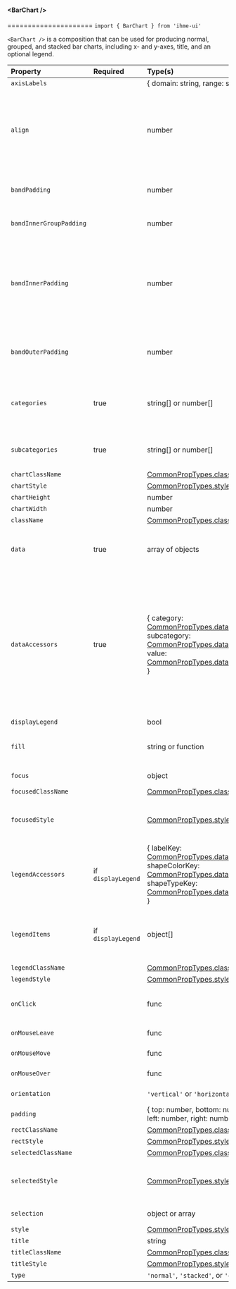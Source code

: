 #### \<BarChart />
=====================
`import { BarChart } from 'ihme-ui'`

`<BarChart />` is a composition that can be used for producing normal, grouped, and stacked bar charts, including x- and y-axes, title, and an optional legend.

Property | Required | Type(s) | Default | Description
:---    |:---      |:---     |:---      |:---
`axisLabels`| | { domain: string, range: string } | | label text for axes
`align` |  | number | | Alignment of each bar within its band. If there is any padding between bars, this property specifies how that space will be allocated. The value must be in the range [0, 1], where: <br/> - 0 represents left alignment <br/> - 0.5 represents center alignment <br/> - 1 represents right alignment <br/> See: https://github.com/d3/d3-scale/blob/master/README.md#band_align
`bandPadding` |  | number | | A convenience for setting the `bandInnerPadding` and `bandOuterPadding` to the same value. See: https://github.com/d3/d3-scale/blob/master/README.md#band_padding
`bandInnerGroupPadding` | | number | | Padding between the bars of each group, specified as a proportion of the band width (i.e. the space allocated for each group).
`bandInnerPadding` |  | number | | Padding between bars, specified as a proportion of the band width (i.e. the space allocated for each bar). The value must be in the range [0, 1], where: <br/> - 0 represents no padding between bars <br/> - 0.5 represents padding of the same width as the bars <br/> - 1 represents all padding, giving bars a width of 0 (probably not very useful) <br/> See: https://github.com/d3/d3-scale/blob/master/README.md#band_paddingInner
`bandOuterPadding` |  | number | | Padding before the first bar and after the last bar, specified as a proportion (or multiple) of the band width (i.e. the space allocated for each bar). See: https://github.com/d3/d3-scale/blob/master/README.md#band_paddingOuter
`categories` | true | string[] or number[] | | List of category names used in the bar chart. Categories are arrayed across the domain. For a normal bar chart, each category is represented by a single bar. For stacked bars, each category is represented by a single stack. For grouped bars, each category is represented by a single group.
`subcategories` | true | string[] or number[] | | List of subcategory names used in the bar chart. In a stacked bar chart, each stack contains a layer for each subcategory. In a grouped bar chart, each group contains a bar for each subcategory.
`chartClassName` | | [CommonPropTypes.className](../../../utils/props.js#L13) | | className applied to the chart element
`chartStyle` | | [CommonPropTypes.style](../../../utils/props.js#L13) | | inline styles applied to the chart element
`chartHeight` | | number | 400 | height of the chart in pixels
`chartWidth` | | number | 600 | width of the chart in pixels
`className` |  | [CommonPropTypes.className](../../../utils/props.js#L13) |  | className applied to outermost container element
`data` | true | array of objects |  | Array of datum objects. A datum object can be just about anything. The only restriction is that it must be possible to obtain the category and value (and, for grouped or stacked bar charts, the subcategory) of each datum using the `dataAccessors`.
`dataAccessors` | true | { category: [CommonPropTypes.dataAccessor](../../utils/props.js#L30), subcategory: [CommonPropTypes.dataAccessor](../../utils/props.js#L30), value: [CommonPropTypes.dataAccessor](../../utils/props.js#L30) } | | Accessors on datum objects: <br/> - category: used to determine the bar's category (to plot it on the chart domain). In a stacked bar chart, it represents the stack. In a grouped bar chart, it represents the group. <br/> - subcategory: for a grouped or stacked bar chart, used to determine the bar's subcategory (layer in a stack or member of group) <br/> - value: used to obtain the bar's data value (to plot it on the chart range) <br/> Each accessor can either be a string or function. If a string, it is assumed to be the name of a property on datum objects; full paths to nested properties are supported (e.g. `{ x: 'values.year', ... }`). If a function, it is passed the datum as its first and only argument.
`displayLegend` | | bool | `false` | display a legend?
`fill` |  | string or function | | either a string representing the fill color (in which case the same color is used for all bars) or a function taking the `datum` and returning a string representing the fill color
`focus` |  | object |  | the datum object corresponding to the `<Bar/>` currently focused
`focusedClassName` |  | [CommonPropTypes.className](../../../utils/props.js#L13) |  | className applied if `<Bar/>` has focus
`focusedStyle` |  | [CommonPropTypes.style](../../../utils/props.js#L18) |  | inline styles applied to focused `<Bar/>`. If an object, spread into inline styles. If a function, passed underlying datum corresponding to its `<Bar/>`, and return value is spread into inline styles. <br/> `signature: (datum) => obj`
`legendAccessors` | if `displayLegend` | { labelKey: [CommonPropTypes.dataAccessor](../../utils/props.js#L30), shapeColorKey: [CommonPropTypes.dataAccessor](../../utils/props.js#L30), shapeTypeKey: [CommonPropTypes.dataAccessor](../../utils/props.js#L30) } | | Accessors to `legendItems` objects: <br/> - labelKey: used to get the legend item label <br/> - shapeColorKey: used to get the shape color <br/> - shapeTypeKey: used to get the shape type <br/> Required if `displayLegend` is `true`.
`legendItems` | if `displayLegend` | object[] | | Array of objects used to build items in the legend. These objects can be just about anything. The only restriction is that it must be possible to obtain the label, shape color, and shape type for the legend item using the `legendAccessors`. Required if `displayLegend` is `true`.
`legendClassName` | | [CommonPropTypes.className](../../../utils/props.js#L13) | | className applied to element wrapping the legend
`legendStyle` | | [CommonPropTypes.style](../../../utils/props.js#L18) | | inline styles applied to element wrapping the legend
`onClick` |  | func | selects (or deselects) clicked bars | onClick callback applied to each `<Bar/>`. <br/> signature: (SyntheticEvent, datum, instance) => {...}
`onMouseLeave` |  | func | | onMouseLeave callback applied to each `<Bar/>`. <br/> signature: (SyntheticEvent, datum, instance) => {...}
`onMouseMove` |  | func | | onMouseMove callback applied to each `<Bar/>`. <br/> signature: (SyntheticEvent, datum, instance) => {...}
`onMouseOver` |  | func | | onMouseOver callback applied to each `<Bar/>`. <br/> signature: (SyntheticEvent, datum, instance) => {...}
`orientation` |  | `'vertical'` or `'horizontal'` | `'vertical'` | orientation of bar chart, representing the direction in which bars extend from the domain axis
`padding` | | { top: number, bottom: number, left: number, right: number } | | padding around the chart contents
`rectClassName` |  | [CommonPropTypes.className](../../../utils/props.js#L13) |  | className applied to each `<Bar/>`
`rectStyle` |  | [CommonPropTypes.style](../../../utils/props.js#L18) |  |  inline styles passed to each `<Bar/>`
`selectedClassName` |  | [CommonPropTypes.className](../../../utils/props.js#L13) |  | className applied to `<Bar/>`s if selected
`selectedStyle` | | [CommonPropTypes.style](../../../utils/props.js#L18) | | inline styles applied to selected `<Bar/>`s. If an object, spread into inline styles. If a function, passed underlying datum corresponding to its `<Bar/>`, and return value is spread into inline styles. `signature: (datum) => obj`
`selection` |  | object or array |  | datum object or array of datum objects corresponding to selected `<Bar/>`s
`style` |  | [CommonPropTypes.style](../../../utils/props.js#L18) |  | inline styles applied to outermost container element
`title` | | string | | title text for the chart
`titleClassName` | | [CommonPropTypes.className](../../../utils/props.js#L13) | | className applied to element wrapping the title
`titleStyle` | | [CommonPropTypes.style](../../../utils/props.js#L18) | | inline styles applied to element wrapping the title
`type` | | `'normal'`, `'stacked'`, or `'grouped'` | `'normal'` | bar chart type
